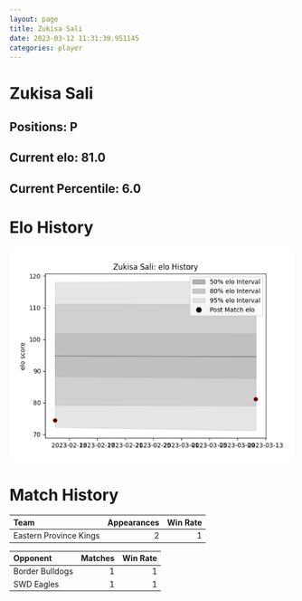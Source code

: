 ```yaml
---  
layout: page  
title: Zukisa Sali  
date: 2023-03-12 11:31:39.951145  
categories: player  
---
```

# Zukisa Sali

## Positions: P

## Current elo: 81.0

## Current Percentile: 6.0

# Elo History


![elo history](history_ZukisaSali.png)
# Match History


| Team                   |   Appearances |   Win Rate |
|:-----------------------|--------------:|-----------:|
| Eastern Province Kings |             2 |          1 |

| Opponent        |   Matches |   Win Rate |
|:----------------|----------:|-----------:|
| Border Bulldogs |         1 |          1 |
| SWD Eagles      |         1 |          1 |